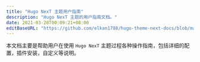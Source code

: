 ```yaml
---
title: "Hugo NexT 主题用户指南"
description: "Hugo NexT 主题的用户指南文档。"
date: 2021-03-28T00:09:21+08:00
editBaseURL: "https://github.com/elkan1788/hugo-theme-next-docs/blob/main/content/zh"
---
```


本文档主要是帮助用户在使用 `Hugo NexT` 主题过程各种操作指南，包括详细的配置，插件安装，自定义等说明。